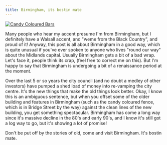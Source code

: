 ```yaml
---
title: Birmingham, its bostin mate
---
```

[![Candy Coloured Bars](http://static.flickr.com/25/42465802_5f4b1f0f74.jpg)](http://www.flickr.com/photos/roobottom/42465802/ "Photo Sharing") 

Many people who hear my accent presume I'm from Birmingham, but I definitely have a Walsall accent, and "weme from the Black Country", and proud of it! Anyway, this post is all about Birmingham in a good way, which is quite unusual if you've ever spoken to anyone who lives "round our way" about the Midlands capital. Usually Birmingham gets a bit of a bad wrap. Let's face it, people think its crap, (feel free to correct me on this). But I'm happy to say that Birmingham is undergoing a bit of a renaissance period at the moment. 

Over the last 5 or so years the city council (and no doubt a medley of other investors) have pumped a shed load of money into re-vamping the city centre. It's the new things that make the old things look better. Okay, I know this is an ambiguous sentence, but when you offset some of the older building and features in Birmingham (such as the candy coloured fence, which is in Bridge Street by the way) against the clean lines of the new building, you get something spectacular. Birmingham has come a long way since it's massive decline in the 80's and early 90's, and I know it's still got a log way to go, but it's showing a lot of promise! 

Don't be put off by the stories of old, come and visit Birmingham. It's bostin mate.
